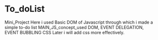 # To_doList
Mini_Project
Here i used Basic DOM  of Javascript through which i made a simple to-do list
MAIN_JS_concept_used
DOM,
EVENT DELEGATION,
EVENT BUBBLING
CSS
Later  i will add css more effectively.
